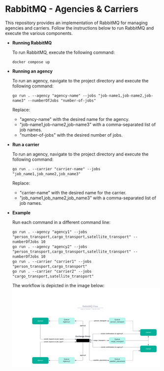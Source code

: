 # RabbitMQ - Agencies & Carriers

This repository provides an implementation of RabbitMQ for managing agencies and carriers. Follow the instructions below to run RabbitMQ and execute the various components.

- **Running RabbitMQ**

  To run RabbitMQ, execute the following command:

  ```
  docker compose up
  ```

- **Running an agency**

  To run an agency, navigate to the project directory and execute the following command:

  ```
  go run . --agency "agency-name" --jobs "job-name1,job-name2,job-name3" --numberOfJobs "number-of-jobs"
  ```

  Replace:

  - "agency-name" with the desired name for the agency.
  - "job-name1,job-name2,job-name3" with a comma-separated list of job names.
  - "number-of-jobs" with the desired number of jobs.

- **Run a carrier**

  To run an agency, navigate to the project directory and execute the following command:

  ```
  go run . --carrier "carrier-name" --jobs "job_name1,job_name2,job_name3"
  ```

  Replace:

  - "carrier-name" with the desired name for the carrier.
  - "job_name1,job_name2,job_name3" with a comma-separated list of job names.

- **Example**

  Run each command in a different command line:

  ```
  go run . --agency "agency1" --jobs "person_transport,cargo_transport,satellite_transport" --numberOfJobs 10
  go run . --agency "agency2" --jobs "person_transport,cargo_transport,satellite_transport" --numberOfJobs 10
  go run . --carrier "carrier1" --jobs "person_transport,cargo_transport"
  go run . --carrier "carrier2" --jobs "cargo_transport,satellite_transport"
  ```

  The workflow is depicted in the image below:
  ![alt text](./rabbitMQFlow.png)
